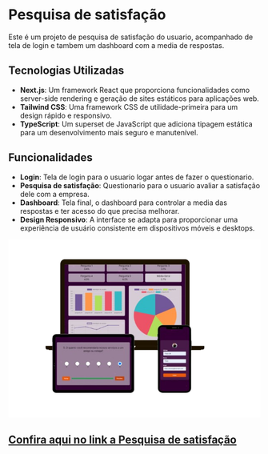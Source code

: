 # Pesquisa de satisfação

Este é um projeto de pesquisa de satisfação do usuario, acompanhado de tela de login e tambem um dashboard com a media de respostas.

## Tecnologias Utilizadas

-   **Next.js**: Um framework React que proporciona funcionalidades como server-side rendering e geração de sites estáticos para aplicações web.
-   **Tailwind CSS**: Uma framework CSS de utilidade-primeira para um design rápido e responsivo.
-   **TypeScript**: Um superset de JavaScript que adiciona tipagem estática para um desenvolvimento mais seguro e manutenível.

## Funcionalidades

-   **Login**: Tela de login para o usuario logar antes de fazer o questionario.
-   **Pesquisa de satisfação**: Questionario para o usuario avaliar a satisfação dele com a empresa.
-   **Dashboard**: Tela final, o dashboard para controlar a media das respostas e ter acesso do que precisa melhorar.
-   **Design Responsivo**: A interface se adapta para proporcionar uma experiência de usuário consistente em dispositivos móveis e desktops.

![Preview do Projeto](public/assents/exemplo.png)

## [Confira aqui no link a Pesquisa de satisfação](https://pesquisa-satisfacao-cyan.vercel.app/)
